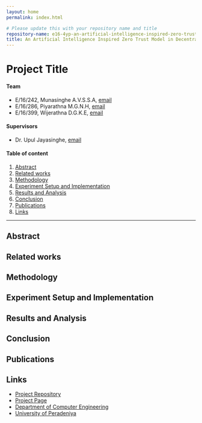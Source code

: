 ```yaml
---
layout: home
permalink: index.html

# Please update this with your repository name and title
repository-name: e16-4yp-an-artificial-intelligence-inspired-zero-trust-model-in-decentralized-edge-environment
title: An Artificial Intelligence Inspired Zero Trust Model in Decentralized Edge Environment
---
```


[comment]: # "This is the standard layout for the project, but you can clean this and use your own template"

# Project Title

#### Team

- E/16/242, Munasinghe A.V.S.S.A, [email](mailto:e16242@eng.pdn.ac.lk)
- E/16/286, Piyarathna M.G.N.H, [email](mailto:e16286@eng.pdn.ac.lk)
- E/16/399, Wijerathna D.G.K.E, [email](mailto:e16399@eng.pdn.ac.lk)

#### Supervisors

- Dr. Upul Jayasinghe, [email](mailto:upuljm@eng.pdn.ac.lk)

#### Table of content

1. [Abstract](#abstract)
2. [Related works](#related-works)
3. [Methodology](#methodology)
4. [Experiment Setup and Implementation](#experiment-setup-and-implementation)
5. [Results and Analysis](#results-and-analysis)
6. [Conclusion](#conclusion)
7. [Publications](#publications)
8. [Links](#links)

---

<!-- DELETE THIS SAMPLE before publishing to GitHub Pages !!!
This is a sample image, to show how to add images to your page. To learn more options, please refer [this](https://projects.ce.pdn.ac.lk/docs/faq/how-to-add-an-image/)
![Sample Image](./images/sample.png) -->


## Abstract

## Related works

## Methodology

## Experiment Setup and Implementation

## Results and Analysis

## Conclusion

## Publications
[//]: # "Note: Uncomment each once you uploaded the files to the repository"

<!-- 1. [Semester 7 report](./) -->
<!-- 2. [Semester 7 slides](./) -->
<!-- 3. [Semester 8 report](./) -->
<!-- 4. [Semester 8 slides](./) -->
<!-- 5. Author 1, Author 2 and Author 3 "Research paper title" (2021). [PDF](./). -->


## Links

[//]: # ( NOTE: EDIT THIS LINKS WITH YOUR REPO DETAILS )

- [Project Repository](https://github.com/cepdnaclk/e16-4yp-an-artificial-intelligence-inspired-zero-trust-model-in-decentralized-edge-environment)
- [Project Page](https://cepdnaclk.github.io/e16-4yp-an-artificial-intelligence-inspired-zero-trust-model-in-decentralized-edge-environment/)
- [Department of Computer Engineering](http://www.ce.pdn.ac.lk/)
- [University of Peradeniya](https://eng.pdn.ac.lk/)

[//]: # "Please refer this to learn more about Markdown syntax"
[//]: # "https://github.com/adam-p/markdown-here/wiki/Markdown-Cheatsheet"
